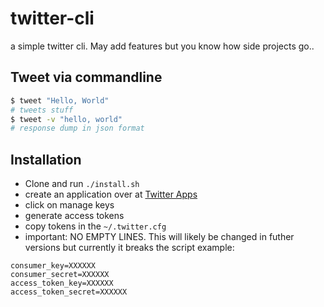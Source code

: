 # twitter-cli
a simple twitter cli. May add features but you know how side projects go..

## Tweet via commandline
```bash
$ tweet "Hello, World"
# tweets stuff
$ tweet -v "hello, world"
# response dump in json format
```

## Installation
- Clone and run `./install.sh`
- create an application over at [Twitter Apps][twitterapps]
- click on manage keys
- generate access tokens
- copy tokens in the `~/.twitter.cfg`
- important: NO EMPTY LINES. This will likely be changed in futher versions but currently it breaks the script
example:
```properties
consumer_key=XXXXXX
consumer_secret=XXXXXX
access_token_key=XXXXXX
access_token_secret=XXXXXX
```



[twitterapps]: https://apps.twitter.com/
